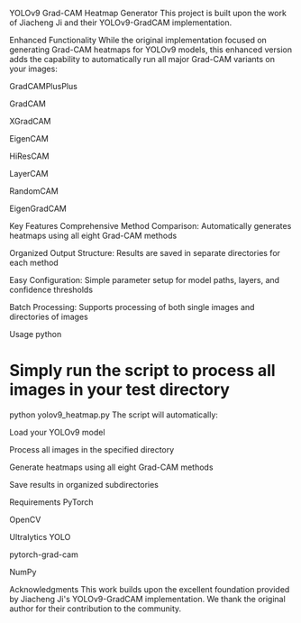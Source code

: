 YOLOv9 Grad-CAM Heatmap Generator
This project is built upon the work of Jiacheng Ji and their YOLOv9-GradCAM implementation. 

Enhanced Functionality
While the original implementation focused on generating Grad-CAM heatmaps for YOLOv9 models, this enhanced version adds the capability to automatically run all major Grad-CAM variants on your images:

GradCAMPlusPlus

GradCAM

XGradCAM

EigenCAM

HiResCAM

LayerCAM

RandomCAM

EigenGradCAM

Key Features
Comprehensive Method Comparison: Automatically generates heatmaps using all eight Grad-CAM methods

Organized Output Structure: Results are saved in separate directories for each method

Easy Configuration: Simple parameter setup for model paths, layers, and confidence thresholds

Batch Processing: Supports processing of both single images and directories of images

Usage
python
# Simply run the script to process all images in your test directory
python yolov9_heatmap.py
The script will automatically:

Load your YOLOv9 model

Process all images in the specified directory

Generate heatmaps using all eight Grad-CAM methods

Save results in organized subdirectories

Requirements
PyTorch

OpenCV

Ultralytics YOLO

pytorch-grad-cam

NumPy

Acknowledgments
This work builds upon the excellent foundation provided by Jiacheng Ji's YOLOv9-GradCAM implementation. We thank the original author for their contribution to the community.
